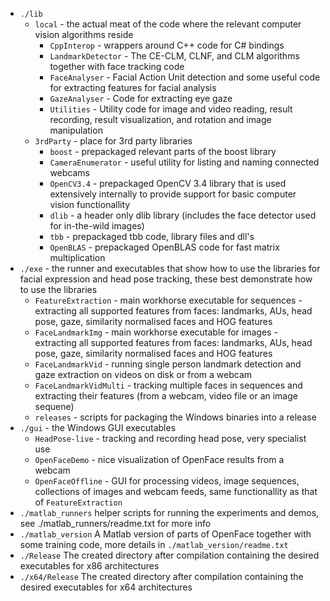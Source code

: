 - `./lib`
   - `local` - the actual meat of the code where the relevant computer vision algorithms reside
      - `CppInterop` - wrappers around C++ code for C# bindings
      - `LandmarkDetector` - The CE-CLM, CLNF, and CLM algorithms together with face tracking code
      - `FaceAnalyser` - Facial Action Unit detection and some useful code for extracting features for facial analysis
	  - `GazeAnalyser` - Code for extracting eye gaze
	  - `Utilities` - Utility code for image and video reading, result recording, result visualization, and rotation and image manipulation
   - `3rdParty` - place for 3rd party libraries
      - `boost` - prepackaged relevant parts of the boost library
      - `CameraEnumerator` - useful utility for listing and naming connected webcams
      - `OpenCV3.4` - prepackaged OpenCV 3.4 library that is used extensively internally to provide support for basic computer vision functionallity
      - `dlib` - a header only dlib library (includes the face detector used for in-the-wild images)
      - `tbb` - prepackaged tbb code, library files and dll's
	  - `OpenBLAS` - prepackaged OpenBLAS code for fast matrix multiplication
- `./exe` - the runner and executables that show how to use the libraries for facial expression and head pose tracking, these best demonstrate how to use the libraries
   - `FeatureExtraction` - main workhorse executable for sequences - extracting all supported features from faces: landmarks, AUs, head pose, gaze, similarity normalised faces and HOG features
   - `FaceLandmarkImg` - main workhorse executable for images - extracting all supported features from faces: landmarks, AUs, head pose, gaze, similarity normalised faces and HOG features
   - `FaceLandmarkVid` - running single person landmark detection and gaze extraction on videos on disk or from a webcam
   - `FaceLandmarkVidMulti` - tracking multiple faces in sequences and extracting their features (from a webcam, video file or an image sequene)
   - `releases` - scripts for packaging the Windows binaries into a release
- `./gui` - the Windows GUI executables
   - `HeadPose-live` - tracking and recording head pose, very specialist use
   - `OpenFaceDemo` - nice visualization of OpenFace results from a webcam
   - `OpenFaceOffline` - GUI for processing videos, image sequences, collections of images and webcam feeds, same functionallity as that of `FeatureExtraction`
- `./matlab_runners` helper scripts for running the experiments and demos, see ./matlab_runners/readme.txt for more info
- `./matlab_version` A Matlab version of parts of OpenFace together with some training code, more details in `./matlab_version/readme.txt`
- `./Release` The created directory after compilation containing the desired executables for x86 architectures
- `./x64/Release` The created directory after compilation containing the desired executables for x64 architectures